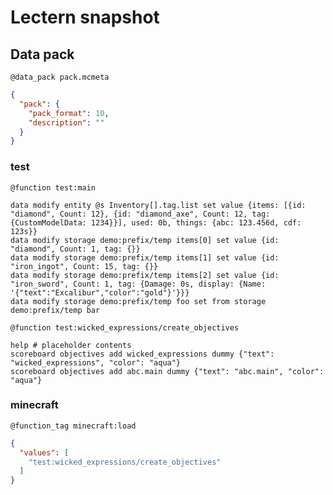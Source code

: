 # Lectern snapshot

## Data pack

`@data_pack pack.mcmeta`

```json
{
  "pack": {
    "pack_format": 10,
    "description": ""
  }
}
```

### test

`@function test:main`

```mcfunction
data modify entity @s Inventory[].tag.list set value {items: [{id: "diamond", Count: 12}, {id: "diamond_axe", Count: 12, tag: {CustomModelData: 1234}}], used: 0b, things: {abc: 123.456d, cdf: 123s}}
data modify storage demo:prefix/temp items[0] set value {id: "diamond", Count: 1, tag: {}}
data modify storage demo:prefix/temp items[1] set value {id: "iron_ingot", Count: 15, tag: {}}
data modify storage demo:prefix/temp items[2] set value {id: "iron_sword", Count: 1, tag: {Damage: 0s, display: {Name: '{"text":"Excalibur","color":"gold"}'}}}
data modify storage demo:prefix/temp foo set from storage demo:prefix/temp bar
```

`@function test:wicked_expressions/create_objectives`

```mcfunction
help # placeholder contents
scoreboard objectives add wicked_expressions dummy {"text": "wicked_expressions", "color": "aqua"}
scoreboard objectives add abc.main dummy {"text": "abc.main", "color": "aqua"}
```

### minecraft

`@function_tag minecraft:load`

```json
{
  "values": [
    "test:wicked_expressions/create_objectives"
  ]
}
```
